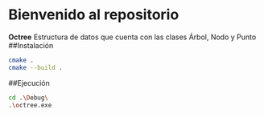 # Bienvenido al repositorio
**Octree**
Estructura de datos que cuenta con las clases Árbol, Nodo y Punto
##Instalación
```bash
cmake .
cmake --build .
```

##Ejecución
```bash
cd .\Debug\
.\octree.exe
```
